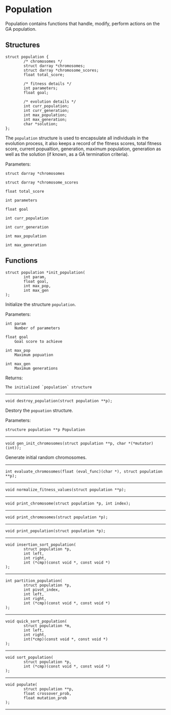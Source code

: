 # Population
Population contains functions that handle, modify, perform actions on the GA
population.



## Structures

    struct population {
            /* chromosomes */
            struct darray *chromosomes;
            struct darray *chromosome_scores;
            float total_score;

            /* fitness details */
            int parameters;
            float goal;

            /* evolution details */
            int curr_population;
            int curr_generation;
            int max_population;
            int max_generation;
            char *solution;
    };

The `population` structure is used to encapsulate all individuals in the
evolution process, it also keeps a record of the fitness scores, total fitness
score, current popualtion, generation, maximum population, generation as well
as the solution (if known, as a GA termination criteria).

Parameters:

    struct darray *chromosomes

    struct darray *chromosome_scores

    float total_score

    int parameters

    float goal

    int curr_population

    int curr_generation

    int max_population

    int max_generation



## Functions

    struct population *init_population(
            int param,
            float goal,
            int max_pop,
            int max_gen
    );

Initialize the structure `population`.

Parameters:

    int param
        Number of parameters

    float goal
        Goal score to achieve

    int max_pop
        Maximum popuation

    int max_gen
        Maximum generations

Returns:

    The initialized `population` structure

------------------------------------------------------------------------------

    void destroy_population(struct population **p);

Destory the `popuation` structure.

Parameters:

    structure population **p Population

------------------------------------------------------------------------------

    void gen_init_chromosomes(struct population **p, char *(*mutator)(int));

Generate initial random chromosomes.

------------------------------------------------------------------------------

    int evaluate_chromosomes(float (eval_func)(char *), struct population **p);

------------------------------------------------------------------------------

    void normalize_fitness_values(struct population **p);

------------------------------------------------------------------------------

    void print_chromosome(struct population *p, int index);

------------------------------------------------------------------------------

    void print_chromosomes(struct population *p);

------------------------------------------------------------------------------

    void print_population(struct population *p);
------------------------------------------------------------------------------

    void insertion_sort_population(
            struct population *p,
            int left,
            int right,
            int (*cmp)(const void *, const void *)
    );
------------------------------------------------------------------------------

    int partition_population(
            struct population *p,
            int pivot_index,
            int left,
            int right,
            int (*cmp)(const void *, const void *)
    );

------------------------------------------------------------------------------

    void quick_sort_population(
            struct population *m,
            int left,
            int right,
            int(*cmp)(const void *, const void *)
    );

------------------------------------------------------------------------------

    void sort_population(
            struct population *p,
            int (*cmp)(const void *, const void *)
    );

------------------------------------------------------------------------------

    void populate(
            struct population **p,
            float crossover_prob,
            float mutation_prob
    );
------------------------------------------------------------------------------
